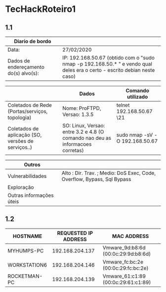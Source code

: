 # TecHackRoteiro1
## 1.1
| Diario de bordo | |
| -------------------------- | -------------------------- |
| Data: | 27/02/2020 | 
| Dados de endereçamento do(s) alvo(s): | IP: 192.168.50.67 (obtido com o "sudo nmap -p 192.168.50.* " e vendo qual deles era o certo - escrito debian neste caso) | 

| | Dados | Comando utilizado |
| -------------------------- | -------------------------- | -------------------------- |
| Coletados de Rede (Portas/serviços, topologia) | Nome: ProFTPD, Versao: 1.3.5 | telnet 192.168.50.67 \\21 | 
| Coletados de aplicação (SO, versões de serviços..) | SO: Linux, Versao: entre 3.2 e 4.8 (O comando nao deu as informacoes corretas) | sudo nmap -sV -O 192.168.50.67

| Outros | |
| -------------------------- | ------ |
| Vulnerabilidades | Alto :  	Dir. Trav. ;  Medio: DoS Exec, Code, Overflow, Bypass, Sql Bypass | 
| Exploração | |
| Outras informações úteis | |

## 1.2

| HOSTNAME | REQUESTED IP ADDRESS | MAC ADDRESS |
| -------------------------- | -------------------------- | -------------------------- |
| MYHUMPS-PC | 192.168.204.137 | Vmware_9d:b8:6d (00:0c:29:9d:b8:6d) |
| WORKSTATION6 | 192.168.204.146 | Vmware_fc:bc:2e (00:0c:29:fc:bc:2e) |
| ROCKETMAN-PC | 192.168.204.139 | Vmware_61:c1:89 (00:0c:29:61:c1:89) |
